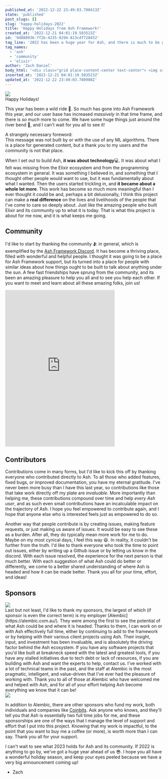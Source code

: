 ```yaml
---
published_at: '2022-12-22 23:49:03.780413Z'
state: 'published'
past_slugs: []
slug: 'happy-holidays-2022'
title: 'Happy Holidays from Ash Framework!'
created_at: '2022-12-21 04:01:19.583523Z'
id: '9d888936-7f2b-4235-9294-813cdf728452'
tag_line: '2022 has been a huge year for Ash, and there is much to be grateful for.'
tag_names: 
  - 'ash'
  - 'community'
  - 'elixir'
author: 'Zach Daniel'
body_html: '<div class="grid place-content-center text-center"> <img src="/images/three-trees.svg"></img></div> <div class="grid text-center font-heavy text-6xl mb-16"> Happy Holidays!</div> <p> This year has been a wild ride 🎢. So much has gone into Ash Framework this year, and our user base has increased <em>massively</em> in that time frame, and there is <em>so much</em> more to come. We have some huge things just around the river bend 🎉, and I can’t wait for you all to see it!</p> <div class="dark:bg-primary-light-200 bg-primary-dark-200 dark:text-black p-4 rounded-xl"> <div class="font-bold">A strangely necessary foreword:</div> This message was not built by or with the use of any ML algorithms. There is a place for generated content, but a thank you to my users and the community is not that place.</div> <p> When I set out to build Ash, <strong>it was about technology</strong>💻. It was about what I felt was missing from the Elixir ecosystem and from the programming ecosystem in general. It was something I believed in, and something that I thought other people would want to use, but it was fundamentally about what I wanted. Then the users started trickling in, and <strong>it became about a whole lot more</strong>. This work has become so much more meaningful than I ever thought it could be and, perhaps a bit delusionally, I think this project can make a <strong>real difference</strong> on the lives and livelihoods of the people that I’ve come to care so deeply about. Just like the amazing people who built Elixir and its community up to what it is today. That is what this project is about for me now, and it is what keeps me going.</p> <div class="flex flex-row items-baseline"> <a href="#community">  <svg xmlns="http://www.w3.org/2000/svg" class="h-6 w-6" fill="none" viewBox="0 0 24 24" stroke="currentColor" stroke-width="2"> <path stroke-linecap="round" stroke-linejoin="round" d="M13.828 10.172a4 4 0 00-5.656 0l-4 4a4 4 0 105.656 5.656l1.102-1.101m-.758-4.899a4 4 0 005.656 0l4-4a4 4 0 00-5.656-5.656l-1.1 1.1"> </path> </svg> </a>  <h2 id="community"> Community  </h2> </div> <p> I’d like to start by thanking the community 🫂 in general, which is exemplified by the <a href="https://discord.gg/D7FNG2q">Ash Framework Discord</a>. It has become a thriving place, filled with wonderful and helpful people. I thought it was going to be a place for Ash Framework support, but its turned into a place for people with similar ideas about how things ought to be built to talk about anything under the sun. A few fast friendships have sprung from the community, and its been an amazing pleasure to help you all and to see you help each other. If you want to meet and learn about all these amazing folks, join us!</p> <iframe src="https://discord.com/widget?id=711271361523351632&theme=dark" width="350" height="500" allowtransparency="true" frameborder="0" sandbox="allow-popups allow-popups-to-escape-sandbox allow-same-origin allow-scripts"> </iframe> <div class="flex flex-row items-baseline"> <a href="#contributors">  <svg xmlns="http://www.w3.org/2000/svg" class="h-6 w-6" fill="none" viewBox="0 0 24 24" stroke="currentColor" stroke-width="2"> <path stroke-linecap="round" stroke-linejoin="round" d="M13.828 10.172a4 4 0 00-5.656 0l-4 4a4 4 0 105.656 5.656l1.102-1.101m-.758-4.899a4 4 0 005.656 0l4-4a4 4 0 00-5.656-5.656l-1.1 1.1"> </path> </svg> </a>  <h2 id="contributors"> Contributors  </h2> </div> <p> Contributions come in many forms, but I’d like to kick this off by thanking everyone who contributed directly to Ash. To all those who added features, fixed bugs, or improved documentation, you have my eternal gratitude. I’ve never been more busy than I have this last year, so contributions like those that take work directly off my plate are <em>invaluable</em>. More importantly than helping me, these contributions compound over time and help <em>every Ash user</em>, and as such even small contributions have an incalculable impact on the trajectory of Ash. I hope you feel empowered to contribute again, and I hope that anyone else who is interested feels just as empowered to do so.</p> <p> Another way that people contribute is by creating issues, making feature requests, or just making us aware of issues. It would be easy to see these as a burden. After all, they do typically mean more work for me to do. Maybe on my most cynical days, I feel this way 😆. In reality, it couldn’t be further from the truth. I’d like to thank everyone who took the time to point out issues, either by writing up a Github issue or by letting us know in the discord. With each issue resolved, the experience for the next person is that much better. With each suggestion of what Ash could do better or differently, we come to a better shared understanding of where Ash is headed and how it can be made better. Thank you all for your time, effort, and ideas!</p> <div class="flex flex-row items-baseline"> <a href="#sponsors">  <svg xmlns="http://www.w3.org/2000/svg" class="h-6 w-6" fill="none" viewBox="0 0 24 24" stroke="currentColor" stroke-width="2"> <path stroke-linecap="round" stroke-linejoin="round" d="M13.828 10.172a4 4 0 00-5.656 0l-4 4a4 4 0 105.656 5.656l1.102-1.101m-.758-4.899a4 4 0 005.656 0l4-4a4 4 0 00-5.656-5.656l-1.1 1.1"> </path> </svg> </a>  <h2 id="sponsors"> Sponsors  </h2> </div> <div class="w-full"> <a class="flex flex-row h-36" href="https://alembic.com.au" > <img  src="/images/alembic-logo.png"></img> </a></div> <p> Last but not least, I’d like to thank my sponsors, the largest of which (if sponsor is even the correct term) is my employer <a href="https://alembic.com.au/">Alembic</a>. They were among the first to see the potential of what Ash could be and where it is headed. Thanks to them, I can work on or with Ash effectively full time, either by continuing to add to the framework or by helping with their various client projects using Ash. Their insight, input, and investment has been invaluable, and is absolutely the driving factor behind the Ash ecosystem. If you have any software projects that you’d like built at breakneck speed with the latest and greatest tools, if you have any stalled initiatives due to tech debt or lack of resources, if you are building with Ash and want the experts to help, contact us. I’ve worked with a lot of technical teams in the past, and the staff at Alembic is the most pragmatic, intelligent, and value-driven that I’ve ever had the pleasure of working with. Thank you to all of those at Alembic who have welcomed me and helped with Ash, and for all of your effort helping Ash become everything we know that it can be!</p> <div class="w-full"> <a class="flex flex-row h-36" href="https://coinbits.app"> <img src="/images/coinbits-logo.png"></img> </a></div> <p> In addition to Alembic, there are other sponsors who fund my work, both individuals and companies like <a href="https://coinbits.app/">Coinbits</a>. Ask anyone who knows, and they’ll tell you that Ash is essentially two full time jobs for me, and these sponsorships are one of the ways that I manage the level of support and effort that I put into this project. Knowing that my work is impactful, to the point that you want to buy me a coffee (or more), is worth more than I can say. Thank you all for your support.</p> <p> I can’t wait to see what 2023 holds for Ash and its community. If 2022 is anything to go by, we’ve got a huge year ahead of us 😎. I hope you all have a wonderful holiday season, and keep your eyes peeled because we have a very big announcement coming up!</p> <ul> <li> Zach  </li> </ul>'
inserted_at: '2022-12-21 04:01:19.583523Z'
updated_at: '2022-12-22 23:49:03.780988Z'
---
```

<div class="grid place-content-center text-center">
  <img src="/images/three-trees.svg"></img>
</div>
<div class="grid text-center font-heavy text-6xl mb-16">
  Happy Holidays!
</div>

This year has been a wild ride 🎢. So much has gone into Ash Framework this year, and our user base has increased *massively* in that time frame, and there is *so much* more to come. We have some huge things just around the river bend 🎉, and I can't wait for you all to see it!

<div class="dark:bg-primary-light-200 bg-primary-dark-200 dark:text-black p-4 rounded-xl">
	<div class="font-bold">A strangely necessary foreword:</div>
    This message was not built by or with the use of any ML algorithms. There is a place for generated content, but a thank you to my users and the community is not that place.
</div>

When I set out to build Ash, **it was about technology**💻. It was about what I felt was missing from the Elixir ecosystem and from the programming ecosystem in general. It was something I believed in, and something that I thought other people would want to use, but it was fundamentally about what I wanted. Then the users started trickling in, and **it became about a whole lot more**. This work has become so much more meaningful than I ever thought it could be and, perhaps a bit delusionally, I think this project can make a **real difference** on the lives and livelihoods of the people that I've come to care so deeply about. Just like the amazing people who built Elixir and its community up to what it is today. That is what this project is about for me now, and it is what keeps me going.

## Community

I'd like to start by thanking the community 🫂 in general, which is exemplified by the [Ash Framework Discord](https://discord.gg/D7FNG2q). It has become a thriving place, filled with wonderful and helpful people. I thought it was going to be a place for Ash Framework support, but its turned into a place for people with similar ideas about how things ought to be built to talk about anything under the sun. A few fast friendships have sprung from the community, and its been an amazing pleasure to help you all and to see you help each other. If you want to meet and learn about all these amazing folks, join us!

<iframe src="https://discord.com/widget?id=711271361523351632&theme=dark" width="350" height="500" allowtransparency="true" frameborder="0" sandbox="allow-popups allow-popups-to-escape-sandbox allow-same-origin allow-scripts"></iframe>

## Contributors

Contributions come in many forms, but I'd like to kick this off by thanking everyone who contributed directly to Ash. To all those who added features, fixed bugs, or improved documentation, you have my eternal gratitude. I've never been more busy than I have this last year, so contributions like those that take work directly off my plate are *invaluable*. More importantly than helping me, these contributions compound over time and help *every Ash user*, and as such even small contributions have an incalculable impact on the trajectory of Ash. I hope you feel empowered to contribute again, and I hope that anyone else who is interested feels just as empowered to do so.

Another way that people contribute is by creating issues, making feature requests, or just making us aware of issues. It would be easy to see these as a burden. After all, they do typically mean more work for me to do. Maybe on my most cynical days, I feel this way 😆. In reality, it couldn't be further from the truth. I'd like to thank everyone who took the time to point out issues, either by writing up a Github issue or by letting us know in the discord. With each issue resolved, the experience for the next person is that much better. With each suggestion of what Ash could do better or differently, we come to a better shared understanding of where Ash is headed and how it can be made better. Thank you all for your time, effort, and ideas!

## Sponsors

<div class="w-full">
  <a class="flex flex-row h-36" href="https://alembic.com.au" >
    <img  src="/images/alembic-logo.png"></img>
  </a>
</div>
Last but not least, I'd like to thank my sponsors, the largest of which (if sponsor is even the correct term) is my employer [Alembic](https://alembic.com.au/). They were among the first to see the potential of what Ash could be and where it is headed. Thanks to them, I can work on or with Ash effectively full time, either by continuing to add to the framework or by helping with their various client projects using Ash. Their insight, input, and investment has been invaluable, and is absolutely the driving factor behind the Ash ecosystem. If you have any software projects that you'd like built at breakneck speed with the latest and greatest tools, if you have any stalled initiatives due to tech debt or lack of resources, if you are building with Ash and want the experts to help, contact us. I've worked with a lot of technical teams in the past, and the staff at Alembic is the most pragmatic, intelligent, and value-driven that I've ever had the pleasure of working with. Thank you to all of those at Alembic who have welcomed me and helped with Ash, and for all of your effort helping Ash become everything we know that it can be!
<div class="w-full">
  <a class="flex flex-row h-36" href="https://coinbits.app">
    <img src="/images/coinbits-logo.png"></img>
  </a>
</div>

In addition to Alembic, there are other sponsors who fund my work, both individuals and companies like [Coinbits](https://coinbits.app/). Ask anyone who knows, and they'll tell you that Ash is essentially two full time jobs for me, and these sponsorships are one of the ways that I manage the level of support and effort that I put into this project. Knowing that my work is impactful, to the point that you want to buy me a coffee (or more), is worth more than I can say. Thank you all for your support.


I can't wait to see what 2023 holds for Ash and its community. If 2022 is anything to go by, we've got a huge year ahead of us 😎. I hope you all have a wonderful holiday season, and keep your eyes peeled because we have a very big announcement coming up!

- Zach
